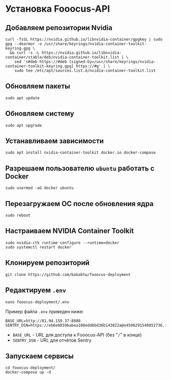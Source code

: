 # Установка Fooocus-API

## Добавляем репозитории Nvidia
```
curl -fsSL https://nvidia.github.io/libnvidia-container/gpgkey | sudo gpg --dearmor -o /usr/share/keyrings/nvidia-container-toolkit-keyring.gpg \
  && curl -s -L https://nvidia.github.io/libnvidia-container/stable/deb/nvidia-container-toolkit.list | \
    sed 's#deb https://#deb [signed-by=/usr/share/keyrings/nvidia-container-toolkit-keyring.gpg] https://#g' | \
    sudo tee /etc/apt/sources.list.d/nvidia-container-toolkit.list
```

## Обновляем пакеты
```
sudo apt update
```

## Обновляем систему
```
sudo apt upgrade
```

## Устанавливаем зависимости
```
sudo apt install nvidia-container-toolkit docker.io docker-compose
```

## Разрешаем пользователю `ubuntu` работать с Docker
```
sudo usermod -aG docker ubuntu
```

## Перезагружаем ОС после обновления ядра
```
sudo reboot
```

## Настраиваем NVIDIA Container Toolkit
```
sudo nvidia-ctk runtime configure --runtime=docker
sudo systemctl restart docker
```

## Клонируем репозиторий
```
git clone https://github.com/bakabtw/fooocus-deployment
```

## Редактируем `.env`
```
nano fooocus-deployment/.env
```

Пример файла `.env` приведен ниже:
```
BASE_URL=http://81.94.159.37:8888
SENTRY_DSN=https://eb6e0859babea108edd6bd36b143822a@o4506291540852736.ingest.sentry.io/4506291542818816
```

- `BASE_URL` - URL для доступа к Fooocus-API (без "`/`" в конце)
- `SENTRY_DSN` - URL для отчётов Sentry

## Запускаем сервисы
```
cd fooocus-deployment/
docker-compose up -d
```
